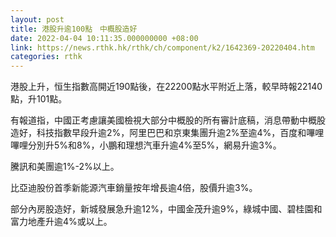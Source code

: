 ```yaml
---
layout: post
title: 港股升逾100點　中概股造好
date: 2022-04-04 10:11:35.000000000 +08:00
link: https://news.rthk.hk/rthk/ch/component/k2/1642369-20220404.htm
categories: rthk
---
```


港股上升，恒生指數高開近190點後，在22200點水平附近上落，較早時報22140點，升101點。

有報道指，中國正考慮讓美國檢視大部分中概股的所有審計底稿，消息帶動中概股造好，科技指數早段升逾2%，阿里巴巴和京東集團升逾2%至逾4%，百度和嗶哩嗶哩分別升5%和8%，小鵬和理想汽車升逾4%至5%，網易升逾3%。

騰訊和美團逾1%-2%以上。

比亞迪股份首季新能源汽車銷量按年增長逾4倍，股價升逾3%。

部分內房股造好，新城發展急升逾12%，中國金茂升逾9%，綠城中國、碧桂園和富力地產升逾4%或以上。
